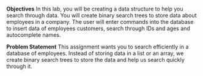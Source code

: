 **Objectives** 
In this lab, you will be creating a data structure to help you search through data. You will create binary search trees to store data about employees in a company. The user will enter commands into the database to insert data of employees customers, search through IDs and ages and autocomplete names. 

**Problem Statement**
This assignment wants you to search efficiently in a database of employees. Instead of storing data in a list or an array, we create binary search trees to store the data and help us search quickly through it. 
